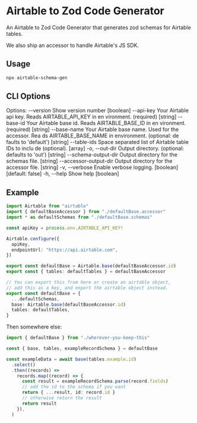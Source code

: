 # Airtable to Zod Code Generator

An Airtable to Zod Code Generator that generates zod schemas for Airtable
tables.

We also ship an accessor to handle Airtable's JS SDK.

## Usage

```sh
npx airtable-schema-gen
```

## CLI Options

Options:
      --version              Show version number                       [boolean]
      --api-key              Your Airtable api key. Reads AIRTABLE_API_KEY in en
                             vironment. (required)                      [string]
      --base-id              Your Airtable base id. Reads AIRTABLE_BASE_ID in en
                             vironment. (required)                      [string]
      --base-name            Your Airtable base name. Used for the accessor. Rea
                             ds AIRTABLE_BASE_NAME in environment. (optional: de
                             faults to 'default')                       [string]
      --table-ids            Space separated list of Airtable table IDs to inclu
                             de (optional).                              [array]
  -o, --out-dir              Output directory. (optional: defaults to 'out')
                                                                        [string]
      --schema-output-dir    Output directory for the schemas file.     [string]
      --accessor-output-dir  Output directory for the accessor file.    [string]
  -v, --verbose              Enable verbose logging.  [boolean] [default: false]
  -h, --help                 Show help                                 [boolean]

## Example

```ts
import Airtable from "airtable"
import { defaultBaseAccessor } from "./defaultBase.accessor"
import * as defaultSchemas from "./defaultBase.schemas"

const apiKey = process.env.AIRTABLE_API_KEY!

Airtable.configure({
  apiKey,
  endpointUrl: "https://api.airtable.com",
})

export const defaultBase = Airtable.base(defaultBaseAccessor.id)
export const { tables: defaultTables } = defaultBaseAccessor

// You can export this from here or create an airtable object,
// add this as a key, and export the airtable object instead.
export const defaultBase = {
  ...defaultSchemas,
  base: Airtable.base(defaultBaseAccessor.id)
  tables: defaultTables,
}
```

Then somewhere else:

```ts
import { defaultBase } from "./wherever-you-keep-this"

const { base, tables, exampleRecordSchema } = defaultBase

const exampleData = await base(tables.example.id)
  .select()
  .then((records) =>
    records.map((record) => {
      const result = exampleRecordSchema.parse(record.fields)
      // add the id to the schema if you want
      return { ...result, id: record.id }
      // otherwise return the result
      return result
    }),
  )
```
